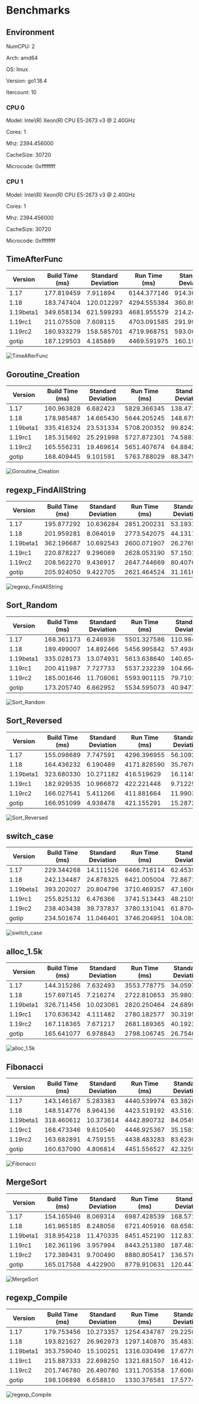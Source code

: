 # Benchmarks

## Environment

NumCPU: 2

Arch: amd64

OS: linux

Version: go1.18.4

Itercount: 10

### CPU 0

Model: Intel(R) Xeon(R) CPU E5-2673 v3 @ 2.40GHz

Cores: 1

Mhz: 2394.456000

CacheSize: 30720

Microcode: 0xffffffff

### CPU 1

Model: Intel(R) Xeon(R) CPU E5-2673 v3 @ 2.40GHz

Cores: 1

Mhz: 2394.456000

CacheSize: 30720

Microcode: 0xffffffff

## TimeAfterFunc

| Version | Build Time (ms) | Standard Deviation | Run Time (ms) | Standard Deviation |
| ------ | ------ | ------ | ------ | ------ |
| 1.17 | 177.819459 | 7.911894 | 6144.377146 | 914.361957 |
| 1.18 | 183.747404 | 120.012297 | 4294.555384 | 360.891873 |
| 1.19beta1 | 349.658134 | 621.599293 | 4681.955579 | 214.243589 |
| 1.19rc1 | 211.075508 | 7.608115 | 4703.091585 | 291.998192 |
| 1.19rc2 | 180.933279 | 158.585701 | 4719.968751 | 593.064908 |
| gotip | 187.129503 | 4.185889 | 4469.591975 | 160.197493 |

![TimeAfterFunc](./TimeAfterFunc__b4a2fe2bf5.png)

## Goroutine_Creation

| Version | Build Time (ms) | Standard Deviation | Run Time (ms) | Standard Deviation |
| ------ | ------ | ------ | ------ | ------ |
| 1.17 | 160.963828 | 6.682423 | 5829.366345 | 138.471403 |
| 1.18 | 178.985487 | 14.665430 | 5644.205245 | 148.675767 |
| 1.19beta1 | 335.416324 | 23.531334 | 5708.200352 | 99.824255 |
| 1.19rc1 | 185.315692 | 25.291998 | 5727.872301 | 74.588151 |
| 1.19rc2 | 165.556231 | 19.469614 | 5651.407674 | 64.884237 |
| gotip | 168.409445 | 9.101591 | 5763.788029 | 88.347943 |

![Goroutine_Creation](./Goroutine_Creation__c0773f341a.png)

## regexp_FindAllString

| Version | Build Time (ms) | Standard Deviation | Run Time (ms) | Standard Deviation |
| ------ | ------ | ------ | ------ | ------ |
| 1.17 | 195.877292 | 10.636284 | 2851.200231 | 53.193105 |
| 1.18 | 201.959281 | 8.064019 | 2773.542075 | 44.131766 |
| 1.19beta1 | 362.196687 | 10.692543 | 2600.071907 | 26.276973 |
| 1.19rc1 | 220.878227 | 9.296069 | 2628.053190 | 57.150124 |
| 1.19rc2 | 208.562270 | 9.436917 | 2647.744669 | 80.407634 |
| gotip | 205.924050 | 9.422705 | 2621.464524 | 31.161663 |

![regexp_FindAllString](./regexp_FindAllString__efbe67306d.png)

## Sort_Random

| Version | Build Time (ms) | Standard Deviation | Run Time (ms) | Standard Deviation |
| ------ | ------ | ------ | ------ | ------ |
| 1.17 | 168.361173 | 6.246936 | 5501.327586 | 110.984664 |
| 1.18 | 189.499007 | 14.892466 | 5456.995842 | 57.493682 |
| 1.19beta1 | 335.028173 | 13.074931 | 5613.638640 | 140.654244 |
| 1.19rc1 | 200.411987 | 7.727733 | 5537.232239 | 104.664883 |
| 1.19rc2 | 185.001646 | 11.708061 | 5593.901115 | 79.710135 |
| gotip | 173.205740 | 6.662952 | 5534.595073 | 40.947787 |

![Sort_Random](./Sort_Random__7a0a58c9e3.png)

## Sort_Reversed

| Version | Build Time (ms) | Standard Deviation | Run Time (ms) | Standard Deviation |
| ------ | ------ | ------ | ------ | ------ |
| 1.17 | 155.098689 | 7.747591 | 4296.396955 | 56.109207 |
| 1.18 | 164.436232 | 6.190489 | 4171.826590 | 35.767878 |
| 1.19beta1 | 323.680330 | 10.271182 | 416.519629 | 16.114560 |
| 1.19rc1 | 182.929535 | 10.966872 | 422.221448 | 9.712251 |
| 1.19rc2 | 166.027541 | 5.411266 | 411.881664 | 11.990351 |
| gotip | 166.951099 | 4.938478 | 421.155291 | 15.287266 |

![Sort_Reversed](./Sort_Reversed__4f239a2e28.png)

## switch_case

| Version | Build Time (ms) | Standard Deviation | Run Time (ms) | Standard Deviation |
| ------ | ------ | ------ | ------ | ------ |
| 1.17 | 229.344268 | 14.111526 | 6466.716114 | 62.453920 |
| 1.18 | 242.134487 | 24.878325 | 6421.005004 | 72.867171 |
| 1.19beta1 | 393.202027 | 20.804796 | 3710.469357 | 47.160640 |
| 1.19rc1 | 255.825132 | 6.476366 | 3741.513443 | 48.210560 |
| 1.19rc2 | 238.403438 | 39.737837 | 3780.131041 | 61.870416 |
| gotip | 234.501674 | 11.046401 | 3746.204951 | 104.083060 |

![switch_case](./switch_case__725e73000e.png)

## alloc_1.5k

| Version | Build Time (ms) | Standard Deviation | Run Time (ms) | Standard Deviation |
| ------ | ------ | ------ | ------ | ------ |
| 1.17 | 144.315286 | 7.632493 | 3553.778775 | 34.059745 |
| 1.18 | 157.697145 | 7.216274 | 2722.810653 | 35.980178 |
| 1.19beta1 | 326.711456 | 10.023061 | 2820.250464 | 24.689812 |
| 1.19rc1 | 170.636342 | 4.111482 | 2780.182577 | 30.319535 |
| 1.19rc2 | 167.118365 | 7.671217 | 2681.189365 | 40.192283 |
| gotip | 165.641077 | 6.978843 | 2798.106745 | 26.754604 |

![alloc_1.5k](./alloc_1.5k__78691b2f49.png)

## Fibonacci

| Version | Build Time (ms) | Standard Deviation | Run Time (ms) | Standard Deviation |
| ------ | ------ | ------ | ------ | ------ |
| 1.17 | 143.146167 | 5.283383 | 4440.539974 | 63.382696 |
| 1.18 | 148.514776 | 8.964136 | 4423.519192 | 43.516175 |
| 1.19beta1 | 318.460612 | 10.373614 | 4442.890732 | 84.054938 |
| 1.19rc1 | 168.473346 | 9.610540 | 4446.925367 | 35.158175 |
| 1.19rc2 | 163.682891 | 4.759155 | 4438.483283 | 83.623067 |
| gotip | 160.637090 | 4.806814 | 4451.556527 | 42.325917 |

![Fibonacci](./Fibonacci__016be0f0bc.png)

## MergeSort

| Version | Build Time (ms) | Standard Deviation | Run Time (ms) | Standard Deviation |
| ------ | ------ | ------ | ------ | ------ |
| 1.17 | 154.165946 | 8.069314 | 6987.428539 | 168.571956 |
| 1.18 | 161.965185 | 8.248056 | 6721.405916 | 68.658331 |
| 1.19beta1 | 318.954218 | 11.470335 | 8451.452190 | 112.837725 |
| 1.19rc1 | 182.361196 | 3.957994 | 8443.251380 | 187.483384 |
| 1.19rc2 | 172.389431 | 9.700490 | 8880.805417 | 136.578690 |
| gotip | 165.017568 | 4.422900 | 8779.910631 | 120.447897 |

![MergeSort](./MergeSort__619024e898.png)

## regexp_Compile

| Version | Build Time (ms) | Standard Deviation | Run Time (ms) | Standard Deviation |
| ------ | ------ | ------ | ------ | ------ |
| 1.17 | 179.753456 | 10.273357 | 1254.434787 | 29.225039 |
| 1.18 | 193.821627 | 26.962973 | 1297.140870 | 35.483311 |
| 1.19beta1 | 353.759040 | 15.100251 | 1316.030496 | 17.677902 |
| 1.19rc1 | 215.887333 | 22.698250 | 1321.681507 | 16.412413 |
| 1.19rc2 | 201.746780 | 26.490780 | 1311.705358 | 17.606826 |
| gotip | 198.106898 | 6.658810 | 1330.376581 | 17.577409 |

![regexp_Compile](./regexp_Compile__b52c0e0ed5.png)

